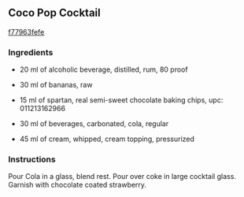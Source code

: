 ## Coco Pop Cocktail

[f77963fefe](http://www.food.com/recipe/coco-pop-cocktail-272461)

### Ingredients

 - 20 ml of alcoholic beverage, distilled, rum, 80 proof

 - 30 ml of bananas, raw

 - 15 ml of spartan, real semi-sweet chocolate baking chips, upc: 011213162966

 - 30 ml of beverages, carbonated, cola, regular

 - 45 ml of cream, whipped, cream topping, pressurized

### Instructions

Pour Cola in a glass, blend rest. Pour over coke in large cocktail glass. Garnish with chocolate coated strawberry.